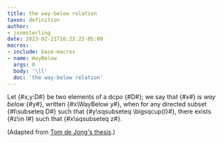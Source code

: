 ```yaml
---
title: the way-below relation
taxon: definition
author:
- jonmsterling
date: 2023-02-21T16:23:22-05:00
macros:
- include: base-macros
- name: WayBelow
  args: 0
  body: '\ll'
  doc: 'the way-below relation'
---
```


Let {#x,y:D#} be two elements of a dcpo {#D#}; we say that {#x#} is *way below* {#y#}, written {#x\WayBelow y#}, when for any directed subset {#I\subseteq D#} such that {#y\sqsubseteq \bigsqcup{I}#}, there exists {#z\in I#} such that {#x\sqsubseteq z#}.

(Adapted from [Tom de Jong's thesis](dejong-2023-thesis).)

